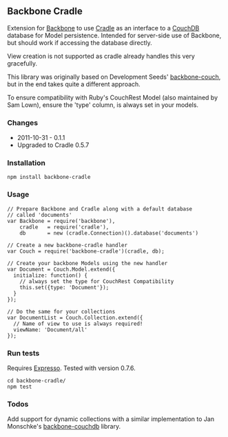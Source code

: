 Backbone Cradle
---------------
Extension for [Backbone](http://documentcloud.github.com/backbone/) to use
[Cradle](https://github.com/cloudhead/cradle) as an interface to a 
[CouchDB](http://couchdb.apache.org/) database for Model persistence. 
Intended for server-side use of Backbone, but should work if accessing the
database directly.

View creation is not supported as cradle already handles this very gracefully.

This library was originally based on Development Seeds' 
[backbone-couch](https://github.com/developmentseed/backbone-couch), but
in the end takes quite a different approach.

To ensure compatibility with Ruby's CouchRest Model (also maintained by Sam Lown),
ensure the 'type' column, is always set in your models.

### Changes

* 2011-10-31 - 0.1.1
 * Upgraded to Cradle 0.5.7

### Installation

    npm install backbone-cradle

### Usage

    // Prepare Backbone and Cradle along with a default database
    // called 'documents'
    var Backbone = require('backbone'),
        cradle   = require('cradle'),
        db       = new (cradle.Connection)().database('documents')

    // Create a new backbone-cradle handler
    var Couch = require('backbone-cradle')(cradle, db);

    // Create your backbone Models using the new handler
    var Document = Couch.Model.extend({
      initialize: function() {
        // always set the type for CouchRest Compatibility
        this.set({type: 'Document'});
      }
    });

    // Do the same for your collections
    var DocumentList = Couch.Collection.extend({
      // Name of view to use is always required!
      viewName: 'Document/all'
    });


### Run tests

Requires [Expresso](http://visionmedia.github.com/expresso/). Tested with version 0.7.6.

    cd backbone-cradle/
    npm test

### Todos

Add support for dynamic collections with a similar implementation
to Jan Monschke's [backbone-couchdb](https://github.com/janmonschke/backbone-couchdb) library.

